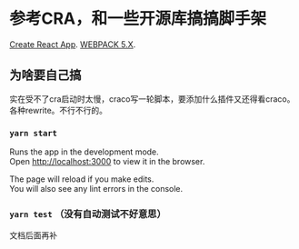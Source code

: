 # 参考CRA，和一些开源库搞搞脚手架

 [Create React App](https://github.com/facebook/create-react-app).
 [WEBPACK 5.X](https://webpack.docschina.org/guides/getting-started/#creating-a-bundle).

## 为啥要自己搞

实在受不了cra启动时太慢，craco写一轮脚本，要添加什么插件又还得看craco。各种rewrite。不行不行的。

### `yarn start`

Runs the app in the development mode.\
Open [http://localhost:3000](http://localhost:3000) to view it in the browser.

The page will reload if you make edits.\
You will also see any lint errors in the console.

### `yarn test` （没有自动测试不好意思）

文档后面再补
